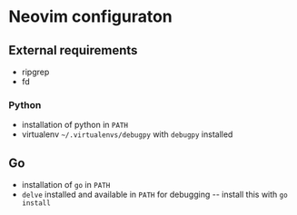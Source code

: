 # Neovim configuraton

## External requirements
- ripgrep
- fd

### Python
- installation of python in `PATH`
- virtualenv `~/.virtualenvs/debugpy` with `debugpy` installed

## Go
- installation of `go` in `PATH`
- `delve` installed and available in `PATH` for debugging
-- install this with `go install`

